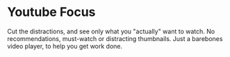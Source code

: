 # Youtube Focus

Cut the distractions, and see only what you "actually" want to watch.
No recommendations, must-watch or distracting thumbnails. Just a barebones video player, to help you get work done. 
